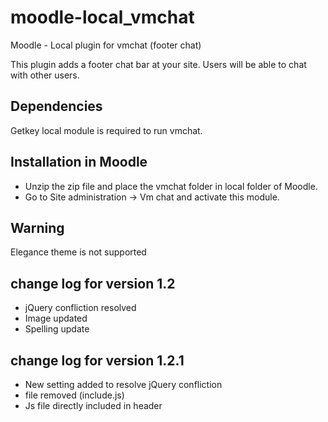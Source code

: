 moodle-local_vmchat
===================

Moodle - Local plugin for vmchat (footer chat)


This plugin adds a footer chat bar at your site.
Users will be able to chat with other users.

Dependencies
----------------------
Getkey local module is required to run vmchat.


Installation in Moodle
----------------------
* Unzip the zip file and place the vmchat folder in local folder of Moodle.
* Go to Site administration -> Vm chat and activate this module.

Warning
-------------
Elegance theme is not supported

change log for version 1.2
---------------------------
* jQuery confliction resolved
* Image updated
* Spelling update

change log for version 1.2.1
---------------------------
* New setting added to resolve jQuery confliction
* file removed (include.js)
* Js file directly included in header

